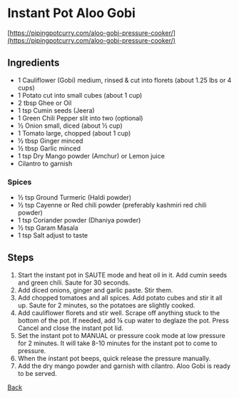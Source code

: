 # Instant Pot Aloo Gobi

[https://pipingpotcurry.com/aloo-gobi-pressure-cooker/](https://pipingpotcurry.com/aloo-gobi-pressure-cooker/)

## Ingredients

- 1 Cauliflower (Gobi) medium, rinsed & cut into florets (about 1.25 lbs or 4 cups)
- 1 Potato cut into small cubes (about 1 cup)
- 2 tbsp Ghee or Oil
- 1 tsp Cumin seeds (Jeera)
- 1 Green Chili Pepper slit into two (optional)
- ½ Onion small, diced (about ½ cup)
- 1 Tomato large, chopped (about 1 cup)
- ½ tbsp Ginger minced
- ½ tbsp Garlic minced
- 1 tsp Dry Mango powder (Amchur) or Lemon juice
- Cilantro to garnish

### Spices

- ½ tsp Ground Turmeric (Haldi powder)
- ½ tsp Cayenne or Red chili powder (preferably kashmiri red chili powder)
- 1 tsp Coriander powder (Dhaniya powder)
- ½ tsp Garam Masala
- 1 tsp Salt adjust to taste

## Steps
 
1. Start the instant pot in SAUTE mode and heat oil in it. Add cumin seeds and green chili. Saute for 30 seconds. 
2. Add diced onions, ginger and garlic paste. Stir them. 
3. Add chopped tomatoes and all spices. Add potato cubes and stir it all up. Saute for 2 minutes, so the potatoes are slightly cooked. 
4. Add cauliflower florets and stir well. Scrape off anything stuck to the bottom of the pot. If needed, add ⅛ cup water to deglaze the pot. Press Cancel and close the instant pot lid. 
5. Set the instant pot to MANUAL or pressure cook mode at low pressure for 2 minutes. It will take 8-10 minutes for the instant pot to come to pressure. 
6. When the instant pot beeps, quick release the pressure manually. 
7. Add the dry mango powder and garnish with cilantro. Aloo Gobi is ready to be served.

[Back](../readme.md)
